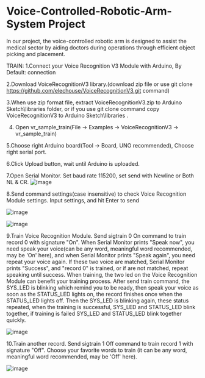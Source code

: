 # Voice-Controlled-Robotic-Arm-System Project
In our project, the voice-controlled robotic arm is designed to assist the medical sector by aiding doctors during operations through efficient object picking and placement.

TRAIN:
1.Connect your Voice Recognition V3 Module with Arduino, By Default:
connection

2.Download VoiceRecognitionV3 library.(download zip file or use git clone https://github.com/elechouse/VoiceRecognitionV3.git command)

3.When use zip format file, extract VoiceRecognitionV3.zip to Arduino Sketch\libraries folder, or if you use git clone command copy VoiceRecognitionV3 to Arduino Sketch\libraries .

4. Open vr_sample_train(File -> Examples -> VoiceRecognitionV3 -> vr_sample_train)

5.Choose right Arduino board(Tool -> Board, UNO recommended), Choose right serial port.

6.Click Upload button, wait until Arduino is uploaded.

7.Open Serial Monitor. Set baud rate 115200, set send with Newline or Both NL & CR.
![image](https://github.com/user-attachments/assets/ee580a56-0d82-4544-9423-216115937853)


8.Send command settings(case insensitive) to check Voice Recognition Module settings. Input settings, and hit Enter to send

![image](https://github.com/user-attachments/assets/f0ca0622-1900-4395-a8bb-e5bd24decb2a)

![image](https://github.com/user-attachments/assets/4195d1f2-ddd3-43c9-8513-b6d084f9d8cd)

9.Train Voice Recognition Module. Send sigtrain 0 On command to train record 0 with signature "On". When Serial Monitor prints "Speak now", you need speak your voice(can be any word, meaningful word recommended, may be 'On' here), and when Serial Monitor prints "Speak again", you need repeat your voice again. If these two voice are matched, Serial Monitor prints "Success", and "record 0" is trained, or if are not matched, repeat speaking until success.
When training, the two led on the Voice Recognition Module can benefit your training process. After send train command, the SYS_LED is blinking which remind you to be ready, then speak your voice as soon as the STATUS_LED lights on, the record finishes once when the STATUS_LED lights off. Then the SYS_LED is blinking again, these status repeated, when the training is successful, SYS_LED and STATUS_LED blink together, if training is failed SYS_LED and STATUS_LED blink together quickly.


![image](https://github.com/user-attachments/assets/b910da00-f383-4076-b7f8-b1cd519a8e23)

10.Train another record. Send sigtrain 1 Off command to train record 1 with signature "Off". Choose your favorite words to train (it can be any word, meaningful word recommended, may be 'Off' here).


![image](https://github.com/user-attachments/assets/c97f5e92-115b-4f39-92dd-a11220c6f4dd)
















